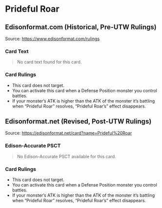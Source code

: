 # Prideful Roar

## Edisonformat.com (Historical, Pre-UTW Rulings)

Source: https://www.edisonformat.com/rulings

### Card Text

> No card text found for this card.

### Card Rulings

*   This card does not target.
*   You can activate this card when a Defense Position monster you control battles.
*   If your monster’s ATK is higher than the ATK of the monster it’s battling when “Prideful Roar” resolves, “Prideful Roar’s” effect disappears.

## Edisonformat.net (Revised, Post-UTW Rulings)

Source: https://edisonformat.net/card?name=Prideful%20Roar

### Edison-Accurate PSCT

> No Edison-Accurate PSCT available for this card.

### Card Rulings

*   This card does not target.
*   You can activate this card when a Defense Position monster you control battles.
*   If your monster’s ATK is higher than the ATK of the monster it’s battling when “Prideful Roar” resolves, “Prideful Roar’s” effect disappears.
            